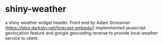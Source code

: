 # shiny-weather
a shiny weather widget header. Front end by Adam Grossman (https://blog.darksky.net/forecast-embeds/)
implenmented javascript geolocation feature and google geocoding reverse to provide local weather service to client.
